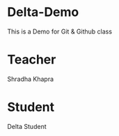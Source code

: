 # Delta-Demo
This is a Demo for Git &amp; Github class

# Teacher
Shradha Khapra

# Student
Delta Student
